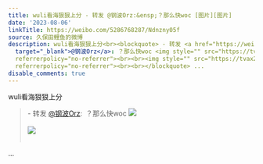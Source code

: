 ```yaml
---
title: wuli看海狠狠上分 - 转发 @钢波Orz:&ensp;？那么快woc [图片][图片]
date: '2023-08-06'
linkTitle: https://weibo.com/5286768287/Ndnzny05f
source: 久保田鲤鱼的微博
description: wuli看海狠狠上分<br><blockquote> - 转发 <a href="https://weibo.com/5721967657"
  target="_blank">@钢波Orz</a>: ？那么快woc <img style="" src="https://tvax2.sinaimg.cn/large/006feNaVgy1hgnfam8wtwj30i00bvwkf.jpg"
  referrerpolicy="no-referrer"><br><br><img style="" src="https://tvax2.sinaimg.cn/large/006feNaVgy1hgnfannldlj30i70daafo.jpg"
  referrerpolicy="no-referrer"><br><br></blockquote> ...
disable_comments: true
---
```

wuli看海狠狠上分<br><blockquote> - 转发 <a href="https://weibo.com/5721967657" target="_blank">@钢波Orz</a>: ？那么快woc <img style="" src="https://tvax2.sinaimg.cn/large/006feNaVgy1hgnfam8wtwj30i00bvwkf.jpg" referrerpolicy="no-referrer"><br><br><img style="" src="https://tvax2.sinaimg.cn/large/006feNaVgy1hgnfannldlj30i70daafo.jpg" referrerpolicy="no-referrer"><br><br></blockquote> ...